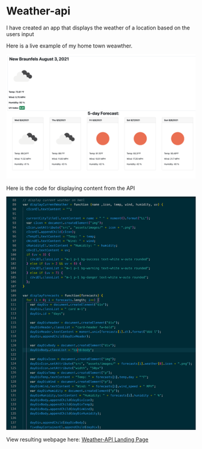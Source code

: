 # Weather-api
I have created an app that displays the weather of a location based on the users input

Here is a live example of my home town weawther.

![Weather Screenshot](/assets/images/SS1.png "Web result of Hometown weather")

Here is the code for displaying content from the API


![Weather Code Screenshot](/assets/images/SS2.png "Code example of Hometown weather")

View resulting webpage here: 
[Weather-API Landing Page](https://itorres60.github.io/Weather-api/ "Weather-API")